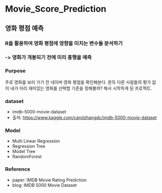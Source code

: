 Movie_Score_Prediction
======================
영화 평점 예측
--------------
### R을 활용하여 영화 평점에 영향을 미치는 변수들 분석하기
### -> 영화가 개봉되기 전에 미리 흥행을 예측


### **Purpose**
주로 영화를 보러 가기 전 네이버 영화 평점을 확인해본다.
문득 다른 사람들의 평가 없이 내가 미리 재미있는 영화를 선택할 기준을 정해볼까? 해서 시작하게 된 프로젝트.


### **dataset**
* imdb-5000-movie-dataset
* 출처: <https://www.kaggle.com/carolzhangdc/imdb-5000-movie-dataset>


### **Model**
* Multi Linear Regression
* Regression Tree
* Model Tree
* RandomForest


### **Reference**
* paper: IMDB Movie Rating Prediction
* blog: IMDB 5000 Movie Dataset
